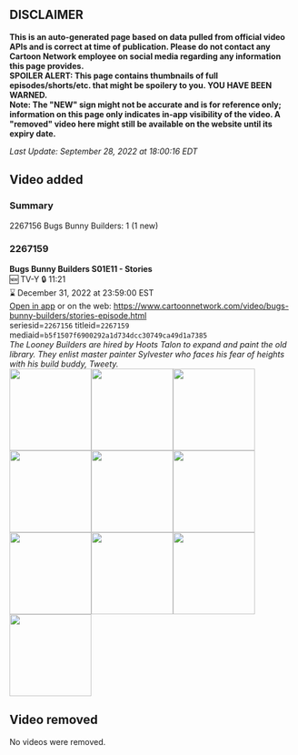 ## DISCLAIMER
**This is an auto-generated page based on data pulled from official video APIs and is correct at time of publication. Please do not contact any Cartoon Network employee on social media regarding any information this page provides.**  
**SPOILER ALERT: This page contains thumbnails of full episodes/shorts/etc. that might be spoilery to you. YOU HAVE BEEN WARNED.**  
**Note: The "NEW" sign might not be accurate and is for reference only; information on this page only indicates in-app visibility of the video. A "removed" video here might still be available on the website until its expiry date.**  

_Last Update: September 28, 2022 at 18:00:16 EDT_
## Video added
### Summary
2267156 Bugs Bunny Builders: 1 (1 new)  
### 2267159
**Bugs Bunny Builders S01E11 - Stories**  
🆕 TV-Y 🔒 11:21  
⌛ December 31, 2022 at 23:59:00 EST  
[Open in app](https://cnvideo.sercomkc.org/redirector.html?type=cnapp&seriesid=1000000000093702&titleid=2267159&mediaid=b5f1507f6900292a1d734dcc30749ca49d1a7385) or on the web: https://www.cartoonnetwork.com/video/bugs-bunny-builders/stories-episode.html  
seriesid=`2267156` titleid=`2267159` mediaid=`b5f1507f6900292a1d734dcc30749ca49d1a7385`  
_The Looney Builders are hired by Hoots Talon to expand and paint the old library. They enlist master painter Sylvester who faces his fear of heights with his build buddy, Tweety._  
<a href="https://s3.amazonaws.com/cartoonorchestrator/2267159_001_1280x720.jpg"><img src="https://s3.amazonaws.com/cartoonorchestrator/2267159_001_640x360.jpg" height="144px" /></a><a href="https://s3.amazonaws.com/cartoonorchestrator/2267159_002_1280x720.jpg"><img src="https://s3.amazonaws.com/cartoonorchestrator/2267159_002_640x360.jpg" height="144px" /></a><a href="https://s3.amazonaws.com/cartoonorchestrator/2267159_003_1280x720.jpg"><img src="https://s3.amazonaws.com/cartoonorchestrator/2267159_003_640x360.jpg" height="144px" /></a><a href="https://s3.amazonaws.com/cartoonorchestrator/2267159_004_1280x720.jpg"><img src="https://s3.amazonaws.com/cartoonorchestrator/2267159_004_640x360.jpg" height="144px" /></a><a href="https://s3.amazonaws.com/cartoonorchestrator/2267159_005_1280x720.jpg"><img src="https://s3.amazonaws.com/cartoonorchestrator/2267159_005_640x360.jpg" height="144px" /></a><a href="https://s3.amazonaws.com/cartoonorchestrator/2267159_006_1280x720.jpg"><img src="https://s3.amazonaws.com/cartoonorchestrator/2267159_006_640x360.jpg" height="144px" /></a><a href="https://s3.amazonaws.com/cartoonorchestrator/2267159_007_1280x720.jpg"><img src="https://s3.amazonaws.com/cartoonorchestrator/2267159_007_640x360.jpg" height="144px" /></a><a href="https://s3.amazonaws.com/cartoonorchestrator/2267159_008_1280x720.jpg"><img src="https://s3.amazonaws.com/cartoonorchestrator/2267159_008_640x360.jpg" height="144px" /></a><a href="https://s3.amazonaws.com/cartoonorchestrator/2267159_009_1280x720.jpg"><img src="https://s3.amazonaws.com/cartoonorchestrator/2267159_009_640x360.jpg" height="144px" /></a><a href="https://s3.amazonaws.com/cartoonorchestrator/2267159_010_1280x720.jpg"><img src="https://s3.amazonaws.com/cartoonorchestrator/2267159_010_640x360.jpg" height="144px" /></a>
## Video removed
No videos were removed.  
